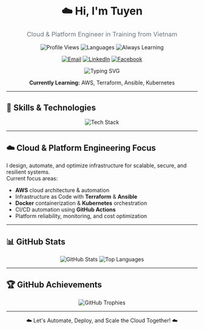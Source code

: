 <h1 align="center">☁️ Hi, I'm Tuyen</h1>
<h3 align="center" style="font-weight: 400; color: #6c757d;">Cloud & Platform Engineer in Training from Vietnam</h3>

<p align="center">
  <img src="https://komarev.com/ghpvc/?username=hatohui&label=Profile%20Views&color=0e75b6&style=flat-square" alt="Profile Views" />
  <img src="https://img.shields.io/badge/Languages-English%20%26%20Vietnamese-blue?style=flat-square" alt="Languages" />
  <img src="https://img.shields.io/badge/Building%20Reliable%20Cloud%20Systems-yellow?style=flat-square" alt="Always Learning" />
</p>

<p align="center">
  <a href="mailto:hatohuidev@gmail.com"><img src="https://img.shields.io/badge/Email-D14836?style=for-the-badge&logo=gmail&logoColor=white" alt="Email" /></a>
  <a href="https://linkedin.com/in/hatohui"><img src="https://img.shields.io/badge/LinkedIn-0077B5?style=for-the-badge&logo=linkedin&logoColor=white" alt="LinkedIn" /></a>
  <a href="https://fb.com/sytuyen.le.7"><img src="https://img.shields.io/badge/Facebook-1877F2?style=for-the-badge&logo=facebook&logoColor=white" alt="Facebook" /></a>
</p>

<p align="center">
  <img src="https://readme-typing-svg.demolab.com?font=Fira+Code&pause=1000&color=00FF00&center=true&vCenter=true&width=500&lines=Automating+Infrastructure;Optimizing+Cloud+Deployments;Scaling+Reliable+Systems" alt="Typing SVG" />
</p>

<p align="center">
  <strong>Currently Learning:</strong> AWS, Terraform, Ansible, Kubernetes
</p>

---

## 🔧 Skills & Technologies

<p align="center">
  <img src="https://skillicons.dev/icons?i=aws,terraform,ansible,kubernetes,docker,linux,bash,githubactions,git,dotnet,nodejs,react,ts,postgresql,graphql&perline=8" alt="Tech Stack" />
</p>

---

## ☁️ Cloud & Platform Engineering Focus

I design, automate, and optimize infrastructure for scalable, secure, and resilient systems.  
Current focus areas:  
- **AWS** cloud architecture & automation  
- Infrastructure as Code with **Terraform** & **Ansible**  
- **Docker** containerization & **Kubernetes** orchestration  
- CI/CD automation using **GitHub Actions**  
- Platform reliability, monitoring, and cost optimization  

---

## 📊 GitHub Stats

<p align="center">
  <img src="https://github-readme-stats.vercel.app/api?username=hatohui&show_icons=true&theme=tokyonight&hide_border=true&count_private=true" alt="GitHub Stats" />
  <img src="https://github-readme-stats.vercel.app/api/top-langs/?username=hatohui&layout=compact&theme=tokyonight&hide_border=true&langs_count=8" alt="Top Languages" />
</p>

---

## 🏆 GitHub Achievements

<p align="center">
  <img src="https://github-profile-trophy.vercel.app/?username=hatohui&theme=darkhub&row=1&no-frame=true" alt="GitHub Trophies" />
</p>

---

<p align="center">☁️ Let's Automate, Deploy, and Scale the Cloud Together! ☁️</p>
